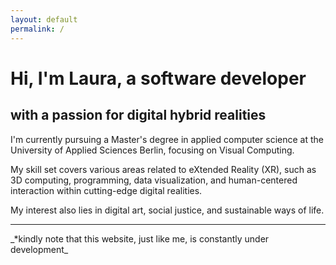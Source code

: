 ```yaml
---
layout: default
permalink: /
---
```


# Hi, I'm Laura, a software developer 
## with a passion for digital hybrid realities 

I'm currently pursuing a Master's degree in applied computer science at the University of Applied Sciences Berlin, focusing on Visual Computing. 

My skill set covers various areas related to eXtended Reality (XR), such as 3D computing, programming, data visualization, and human-centered interaction within cutting-edge digital realities. 
 
My interest also lies in digital art, social justice, and sustainable ways of life. 

<hr/>
_*kindly note that this website, just like me, is constantly under development_
